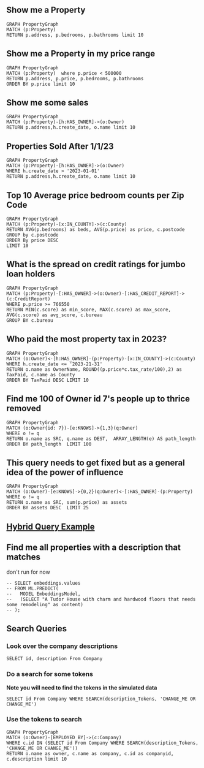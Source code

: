 ## Show me a Property
 
```
GRAPH PropertyGraph
MATCH (p:Property) 
RETURN p.address, p.bedrooms, p.bathrooms limit 10
```


## Show me a Property in my price range
 
```
GRAPH PropertyGraph
MATCH (p:Property)  where p.price < 500000
RETURN p.address, p.price, p.bedrooms, p.bathrooms 
ORDER BY p.price limit 10
```

## Show me some sales

```
GRAPH PropertyGraph
MATCH (p:Property)-[h:HAS_OWNER]->(o:Owner)
RETURN p.address,h.create_date, o.name limit 10
```

## Properties Sold After 1/1/23


```
GRAPH PropertyGraph
MATCH (p:Property)-[h:HAS_OWNER]->(o:Owner)
WHERE h.create_date > '2023-01-01'
RETURN p.address,h.create_date, o.name limit 10
```

## Top 10 Average price bedroom counts per Zip Code


```
GRAPH PropertyGraph
MATCH (p:Property)-[x:IN_COUNTY]->(c:County)
RETURN AVG(p.bedrooms) as beds, AVG(p.price) as price, c.postcode
GROUP by c.postcode
ORDER By price DESC
LIMIT 10
```

## What is the spread on credit ratings for jumbo loan holders

```
GRAPH PropertyGraph
MATCH (p:Property)-[:HAS_OWNER]->(o:Owner)-[:HAS_CREDIT_REPORT]->(c:CreditReport)
WHERE p.price >= 766550
RETURN MIN(c.score) as min_score, MAX(c.score) as max_score, AVG(c.score) as avg_score, c.bureau
GROUP BY c.bureau
```

## Who paid the most property tax in 2023?

```
GRAPH PropertyGraph
MATCH (o:Owner)<-[h:HAS_OWNER]-(p:Property)-[x:IN_COUNTY]->(c:County)
WHERE h.create_date <= '2023-21-31'
RETURN o.name as OwnerName, ROUND((p.price*c.tax_rate/100),2) as TaxPaid, c.name as County 
ORDER BY TaxPaid DESC LIMIT 10
```

## Find me 100 of Owner id 7's people up to thrice removed

```
GRAPH PropertyGraph
MATCH (o:Owner{id: 7})-[e:KNOWS]->{1,3}(q:Owner)
WHERE o != q
RETURN o.name as SRC, q.name as DEST,  ARRAY_LENGTH(e) AS path_length
ORDER BY path_length  LIMIT 100
```

## This query needs to get fixed but as a general idea of the power of influence

```
GRAPH PropertyGraph
MATCH (o:Owner)-[e:KNOWS]->{0,2}(q:Owner)<-[:HAS_OWNER]-(p:Property)
WHERE o != q
RETURN o.name as SRC, sum(p.price) as assets
ORDER BY assets DESC  LIMIT 25
```

## [Hybrid Query Example](https://cloud.google.com/spanner/docs/reference/standard-sql/graph-sql-queries) 
## Find me all properties with a description that matches

don't run for now

```
-- SELECT embeddings.values
-- FROM ML.PREDICT(
--   MODEL EmbeddingsModel,
--   (SELECT "A Tudor House with charm and hardwood floors that needs some remodeling" as content)
-- );
```

## Search Queries

### Look over the company descriptions

```
SELECT id, description From Company
```

### Do a search for some tokens

**Note you will need to find the tokens in the simulated data**

```
SELECT id From Company WHERE SEARCH(description_Tokens, 'CHANGE_ME OR CHANGE_ME')
```

### Use the tokens to search

```
GRAPH PropertyGraph
MATCH (o:Owner)-[EMPLOYED_BY]->(c:Company)
WHERE c.id IN (SELECT id From Company WHERE SEARCH(description_Tokens, 'CHANGE_ME OR CHANGE_ME'))
RETURN o.name as owner, c.name as company, c.id as companyid, c.description limit 10
```
